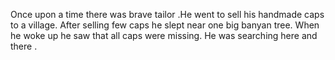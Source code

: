 Once upon a time there was brave tailor .He went to sell his handmade caps to a village. After selling few caps he slept near one big banyan tree. When he woke up he saw that all caps were missing. He was searching here and there .